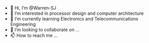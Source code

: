 - 👋 Hi, I’m @Warren-SJ
- 👀 I’m interested in processor design and computer architecture
- 🌱 I’m currently learning Electronics and Telecommunications Engineering
- 💞️ I’m looking to collaborate on ...
- 📫 How to reach me ...

<!---
Warren-SJ/Warren-SJ is a ✨ special ✨ repository because its `README.md` (this file) appears on your GitHub profile.
You can click the Preview link to take a look at your changes.
--->
